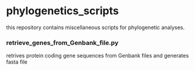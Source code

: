 # phylogenetics_scripts

this repository contains miscellaneous scripts for phylogenetic analyses.

### retrieve_genes_from_Genbank_file.py

retrives protein coding gene sequences from Genbank files and generates fasta file


